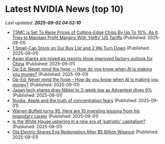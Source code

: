 # Latest NVIDIA News (top 10)
_Last updated: **2025-09-02 04:52:10**_

- [TSMC is Set To Raise Prices of Cutting-Edge Chips By Up To 10%, As It Tries to Maintain Profit Margins With ‘Hefty’ US Tariffs](https://wccftech.com/tsmc-is-set-to-raise-prices-of-cutting-edge-chips-by-up-to-10-percent/) (Published: 2025-09-01)
- [1 Small-Cap Stock on Our Buy List and 2 We Turn Down](https://finance.yahoo.com/news/1-small-cap-stock-buy-043219421.html) (Published: 2025-09-01)
- [Asian shares are mixed as reports show improved factory outlook for China](https://abcnews.go.com/Business/wireStory/asian-shares-mixed-reports-show-improved-factory-outlook-125149045) (Published: 2025-09-01)
- [Op-Ed: Never mind the hype — How do you know when AI is making you money?](https://www.digitaljournal.com/world/op-ed-never-mind-the-hype-how-do-you-know-when-ai-is-making-you-money/article) (Published: 2025-09-01)
- [Op-Ed: Never mind the hype – How do you know when AI is making you money?](https://www.digitaljournal.com/tech-science/op-ed-never-mind-the-hype-how-do-you-know-when-ai-is-making-you-money/article) (Published: 2025-09-01)
- [Japan tech shares drag Nikkei to 3-week low as Advantest dives 9%](https://economictimes.indiatimes.com/markets/stocks/news/japan-tech-shares-drag-nikkei-to-3-week-low-as-advantest-dives-9/articleshow/123626199.cms) (Published: 2025-09-01)
- [Nvidia, Apple and the truth of concentration fears](https://www.irishtimes.com/your-money/2025/09/01/nvidia-apple-and-the-truth-of-concentration-fears/) (Published: 2025-09-01)
- [Warren Buffett turns 95. Here are 10 investing lessons from his legendary career](https://economictimes.indiatimes.com/markets/stocks/news/warren-buffett-turns-95-here-are-10-investing-lessons-from-his-legendary-career/articleshow/123625772.cms) (Published: 2025-09-01)
- [Is the White House ushering in a new era of ‘patriotic’ capitalism?](https://www.irishtimes.com/business/economy/2025/09/01/is-the-white-house-ushering-in-a-new-era-of-patriotic-capitalism/) (Published: 2025-09-01)
- [Ola Electric Shares Eye Redemption After $5 Billion Wipeout](https://biztoc.com/x/b398047469c1fd26) (Published: 2025-09-01)
